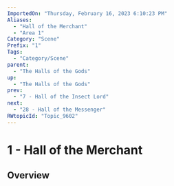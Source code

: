 ```yaml
---
ImportedOn: "Thursday, February 16, 2023 6:10:23 PM"
Aliases:
  - "Hall of the Merchant"
  - "Area 1"
Category: "Scene"
Prefix: "1"
Tags:
  - "Category/Scene"
parent:
  - "The Halls of the Gods"
up:
  - "The Halls of the Gods"
prev:
  - "7 - Hall of the Insect Lord"
next:
  - "28 - Hall of the Messenger"
RWtopicId: "Topic_9602"
---
```

# 1 - Hall of the Merchant
## Overview
